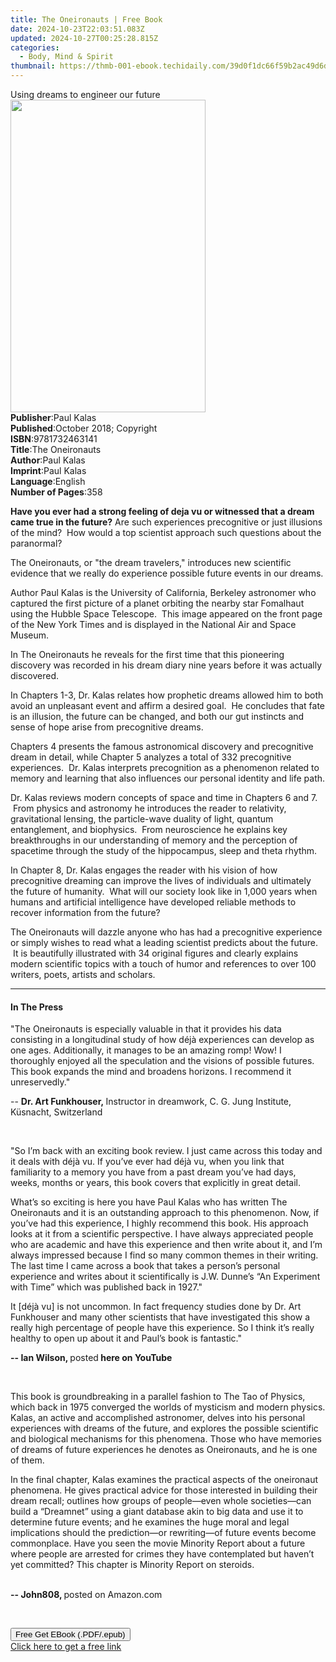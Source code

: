```yaml
---
title: The Oneironauts | Free Book
date: 2024-10-23T22:03:51.083Z
updated: 2024-10-27T00:25:28.815Z
categories:
  - Body, Mind & Spirit
thumbnail: https://thmb-001-ebook.techidaily.com/39d0f1dc66f59b2ac49d6dd565f04abbb679bc11c3e0dc6e2465e9b9b729d011.jpg
---
```

<main id="book-container">
  <div class="flex flex-col">
    <div class="book-brief flex-1 py-6 px-4 sm:p-6 md:py-10 md:px-8">
      <!-- brief-->
      <div class="book-brief-main">Using dreams to engineer our future</div>
    </div>
    <div
      class="book-meta-info flex-1 grid gap-4 col-start-1 col-end-3 row-start-1 sm:mb-6 sm:grid-cols-4 lg:gap-6 lg:col-start-2 lg:row-end-6 lg:row-span-6 lg:mb-0"
    >
      <div
        class="book-meta-info-left place-content-center mt-4 p-4 text-sm leading-6 col-start-2 col-span-2 dark:text-slate-400"
      >
        <img
          class="w-full h-500 object-cover rounded-lg sm:h-255 sm:col-span-2 lg:col-span-full"
          src="https://img-001-ebook.techidaily.com/e15f85765f7aef401d9364db446bb7463bd8424a59815e06a0f82ac5c67c03e9.jpg"
          alt=""
          width="312"
          height="500"
        />
      </div>
      <div
        class="book-meta-info-right mt-2 col-start-1 row-start-2 col-span-3 self-center"
      >
        <!-- meta data  -->
        <div class="flex flex-col px-4 md:px-8">
          <div class="flex-1">
            <strong>Publisher</strong>:<span class="px-2">Paul Kalas</span>
          </div>
          <div class="flex-1">
            <strong>Published</strong>:<span class="px-2"
              >October 2018; Copyright</span
            >
          </div>
          <div class="flex-1">
            <strong>ISBN</strong>:<span class="px-2">9781732463141</span>
          </div>
          <div class="flex-1">
            <strong>Title</strong>:<span class="px-2">The Oneironauts</span>
          </div>
          <div class="flex-1">
            <strong>Author</strong>:<span class="px-2">Paul Kalas</span>
          </div>
          <div class="flex-1">
            <strong>Imprint</strong>:<span class="px-2">Paul Kalas</span>
          </div>
          <div class="flex-1">
            <strong>Language</strong>:<span class="px-2">English</span>
          </div>
          <div class="flex-1">
            <strong>Number of Pages</strong>:<span class="px-2">358</span>
          </div>
        </div>
      </div>
    </div>
    <div class="book-description flex-1 py-6 px-4 sm:p-6 md:py-10 md:px-8">
      <div class="book-description-main">
        <div accordion-content="" id="description">
          <p>
            <strong
              >Have you ever had a strong feeling of deja vu or witnessed that a
              dream came true in the future?</strong
            >
            Are such experiences precognitive or just illusions of the mind?
            &nbsp;How would a top scientist approach such questions about the
            paranormal? &nbsp;
          </p>
          <p>
            The Oneironauts, or "the dream travelers," introduces new scientific
            evidence that we really do experience possible future events in our
            dreams.
          </p>
          <p>
            Author Paul Kalas is the University of California,&nbsp;Berkeley
            astronomer who captured the first picture of a planet orbiting the
            nearby star Fomalhaut using the Hubble Space Telescope. &nbsp;This
            image appeared on the front page of the New York Times and is
            displayed in the National Air and Space Museum. &nbsp;
          </p>
          <p>
            In The Oneironauts he reveals for the first time that this
            pioneering discovery was recorded in his dream diary nine years
            before it was actually discovered. &nbsp;
          </p>
          <p>
            In Chapters 1-3, Dr. Kalas relates how prophetic dreams allowed him
            to both avoid an unpleasant event and affirm a desired goal.
            &nbsp;He concludes that fate is an illusion, the future can be
            changed, and both our gut instincts and sense of hope arise from
            precognitive dreams.
          </p>
          <p>
            Chapters 4 presents the famous astronomical discovery and
            precognitive dream in detail, while Chapter 5 analyzes a total of
            332 precognitive experiences. &nbsp;Dr. Kalas interprets
            precognition as a phenomenon related to memory and learning that
            also influences our personal identity and life path.
          </p>
          <p>
            Dr. Kalas reviews modern concepts of space and time in Chapters 6
            and 7. &nbsp;From physics and astronomy he introduces the reader to
            relativity, gravitational lensing, the particle-wave duality of
            light, quantum entanglement, and biophysics. &nbsp;From neuroscience
            he explains key breakthroughs in our understanding of memory and the
            perception of spacetime through the study of the hippocampus, sleep
            and theta rhythm.
          </p>
          <p>
            In Chapter 8, Dr. Kalas engages the reader with his vision of how
            precognitive dreaming can improve the lives of individuals and
            ultimately the future of humanity. &nbsp;What will our society look
            like in 1,000 years when humans and artificial intelligence have
            developed reliable methods to recover information from the future?
          </p>
          <p>
            The Oneironauts will dazzle anyone who has had a precognitive
            experience or simply wishes to read what a leading scientist
            predicts about the future. &nbsp;It is beautifully illustrated with
            34 original figures and clearly explains modern scientific topics
            with a touch of humor and references to over 100 writers, poets,
            artists and scholars.&nbsp;
          </p>
        </div>
        <div class="accordion-fader"></div>
      </div>
    </div>
    <div class="book-excerpts flex-1 py-6 px-4 sm:p-6 md:py-10 md:px-8">
      <!-- excerpts-->
      <div class="book-excerpts-main">
        <hr />
        <h4 class="placeholder placeholder-heading">
          <span>In The Press</span>
        </h4>
        <p></p>
        <p>
          "The Oneironauts is especially valuable in that it provides his data
          consisting in a longitudinal study of how déjà experiences can develop
          as one ages. Additionally, it manages to be an amazing romp! Wow! I
          thoroughly enjoyed all the speculation and the visions of possible
          futures. This book expands the mind and broadens horizons. I recommend
          it unreservedly."
        </p>
        <p>
          --&nbsp;<strong>Dr. Art Funkhouser,&nbsp;</strong>Instructor in
          dreamwork, C. G. Jung Institute, Küsnacht, Switzerland
        </p>
        <p>&nbsp;</p>
        <p>
          "So I’m back with an exciting book review. I just came across this
          today and it deals with déjà vu. If you’ve ever had déjà vu, when you
          link that familiarity to a memory you have from a past dream you’ve
          had days, weeks, months or years, this book covers that explicitly in
          great detail.
        </p>
        <p>
          What’s so exciting is here you have Paul Kalas who has written The
          Oneironauts and it is an outstanding approach to this phenomenon. Now,
          if you’ve had this experience, I highly recommend this book. His
          approach looks at it from a scientific perspective. I have always
          appreciated people who are academic and have this experience and then
          write about it, and I’m always impressed because I find so many common
          themes in their writing. The last time I came across a book that takes
          a person’s personal experience and writes about it scientifically is
          J.W. Dunne’s “An Experiment with Time” which was published back in
          1927."
        </p>
        <p>
          It [déjà vu] is not uncommon. In fact frequency studies done by Dr.
          Art Funkhouser and many other scientists that have investigated this
          show a really high percentage of people have this experience. So I
          think it’s really healthy to open up about it and Paul’s book is
          fantastic."
        </p>
        <p>
          <strong>-- Ian Wilson, </strong>posted<strong
            >&nbsp;here on YouTube</strong
          >
        </p>
        <p>&nbsp;</p>
        <p>
          This book is groundbreaking in a parallel fashion to The Tao of
          Physics, which back in 1975 converged the worlds of mysticism and
          modern physics. Kalas, an active and accomplished astronomer, delves
          into his personal experiences with dreams of the future, and explores
          the possible scientific and biological mechanisms for this phenomena.
          Those who have memories of dreams of future experiences he denotes as
          Oneironauts, and he is one of them.
        </p>
        <p>
          In the final chapter, Kalas examines the practical aspects of the
          oneironaut phenomena. He gives practical advice for those interested
          in building their dream recall; outlines how groups of people—even
          whole societies—can build a “Dreamnet” using a giant database akin to
          big data and use it to determine future events; and he examines the
          huge moral and legal implications should the prediction—or
          rewriting—of future events become commonplace. Have you seen the movie
          Minority Report about a future where people are arrested for crimes
          they have contemplated but haven’t yet committed? This chapter is
          Minority Report on steroids.
        </p>
        <p><br /><strong>--&nbsp;John808, </strong>posted on Amazon.com</p>
        <p>&nbsp;</p>
        <p></p>
      </div>
    </div>
    <div
      class="book-about-author flex-1 py-6 px-4 sm:p-6 md:py-10 md:px-8"
    ></div>
    <div class="book-free-get flex-1 py-6 px-4 sm:p-6 md:py-10 md:px-8">
      <button
        id="btn-free-get"
        class="bg-blue-500 hover:bg-blue-700 text-white font-bold py-2 px-4 rounded"
      >
        Free Get EBook (.PDF/.epub)
      </button>
      <div id="countdown-display" class="px-2 text-lg mt-2"></div>
      <a
        id="free-link"
        class="hidden bg-blue-500 hover:bg-blue-700 text-white font-bold py-2 px-4 rounded"
        href="https://www.ebooks.com/en-us/book/209865877/the-oneironauts/paul-kalas/"
        target="_blank"
        >Click here to get a free link</a
      >
    </div>
    <script>
      let countdownTime = 0;
      let countdownInterval = null;
      document
        .getElementById('btn-free-get')
        .addEventListener('click', startCountdown);
      function startCountdown() {
        countdownTime = new Date().getTime() + 60000 * 3;
        countdownInterval = setInterval(updateCountdown, 1000);
        document.getElementById('btn-free-get').disabled = true;
        document
          .getElementById('btn-free-get')
          .classList.add('bg-gray-500', 'cursor-not-allowed');
      }
      function updateCountdown() {
        let currentTime = new Date().getTime();
        let timeLeft = countdownTime - currentTime;
        let secondsLeft = Math.floor(timeLeft / 1000);
        document.getElementById('countdown-display').innerHTML =
          `Remaining time: ${secondsLeft} seconds.`;
        if (secondsLeft <= 0) {
          clearInterval(countdownInterval);
          document.getElementById('btn-free-get').classList.add('hidden');
          document.getElementById('free-link').classList.remove('hidden');
          document.getElementById('countdown-display').innerHTML = '';
        }
      }
    </script>
  </div>
</main>

<ins class="adsbygoogle"
      style="display:block"
      data-ad-client="ca-pub-7571918770474297"
      data-ad-slot="8358498916"
      data-ad-format="auto"
      data-full-width-responsive="true"></ins>
    